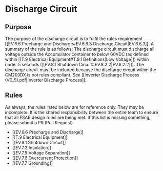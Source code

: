 # Discharge Circuit
## Purpose
The purpose of the discharge circuit is to fulfil the rules requirement [[EV.6.6 Precharge and Discharge#EV.6.6.3 Discharge Circuit|EV.6.6.3]]. A summary of the rule is as follows: The discharge circuit must discharge all voltage outside the Accumulator container to below 60VDC (as defined within [[T.9 Electrical Equipment#T.9.1 Definitions|Low Voltage]]) within under 5 seconds ([[EV.8.1 Shutdown Circuit#EV.8.2.2|EV.8.2.2]]).
The discharge circuit must be included because the discharge circuit within the CM200DX is not rules compliant. See [[Inverter Discharge Process (V0_9).pdf|Inverter Discharge Process]].

## Rules
As always, the rules listed below are for reference only. They may be incomplete. It is the shared responsibility between the entire team to ensure that all FSAE design rules are being met. If this list is missing something, please submit a PR (Pull Request).
- [[EV.6.6 Precharge and Discharge]]
- [[T.9 Electrical Equipment]]
- [[EV.8.1 Shutdown Circuit]]
- [[EV.7.2 Insulation]]
- [[EV.7.5 Voltage Separation]]
- [[EV.7.6 Overcurrent Protection]]
- [[EV.7.7 Grounding]]
